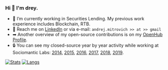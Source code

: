 ### Hi 👋 I'm drey.
- 🚀 I’m currently working in Securities Lending. My previous work experience includes Blockchain, RTB.
- 📨 Reach me on [LinkedIn](https://www.linkedin.com/in/andrej-mitrovi%C4%87-11101598/?lipi=urn%3Ali%3Apage%3Ad_flagship3_feed%3BS3CRvue2SPWL%2FKIVVQBhTg%3D%3D) or via e-mail: `andrej.mitrovich >> at >> gmail`
- ➡ Another overview of my open-source contributions is on my [OpenHub Profile](https://www.openhub.net/accounts/AndrejMitrovic).
- 🔒 You can see my closed-source year by year activity while working at Sociomantic Labs: [2014](https://github.com/andrej-mitrovic-sociomantic?tab=overview&from=2014-12-01&to=2014-12-31), [2015](https://github.com/andrej-mitrovic-sociomantic?tab=overview&from=2015-12-01&to=2015-12-31), [2016](https://github.com/andrej-mitrovic-sociomantic?tab=overview&from=2016-12-01&to=2016-12-31), [2017](https://github.com/andrej-mitrovic-sociomantic?tab=overview&from=2017-12-01&to=2017-12-31), [2018](https://github.com/andrej-mitrovic-sociomantic?tab=overview&from=2018-12-01&to=2018-12-31), [2019](https://github.com/andrej-mitrovic-sociomantic?tab=overview&from=2019-12-01&to=2019-12-31).

[![Stats](https://github-readme-stats.vercel.app/api?username=AndrejMitrovic&count_private=true&include_all_commits=true&show_icons=true&theme=algolia&hide_border=true)](https://github.com/anuraghazra/github-readme-stats)
[![Langs](https://github-readme-stats.vercel.app/api/top-langs/?username=AndrejMitrovic&layout=compact&theme=algolia&count_private=true)](https://github.com/anuraghazra/github-readme-stats)
